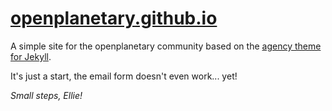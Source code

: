 # [openplanetary.github.io](http://openplanetary.github.io/)
A simple site for the openplanetary community based on the [agency theme for Jekyll](http://y7kim.github.io/agency-jekyll-theme/).

It's just a start, the email form doesn't even work... yet! 

*Small steps, Ellie!*
